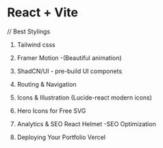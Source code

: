 # React + Vite

// Best Stylings
 1. Tailwind csss
 2. Framer Motion -(Beautiful animation)
 3. ShadCN/UI - pre-build UI componets 
 4. Routing & Navigation
 5. Icons & Illustration (Lucide-react modern icons) 
 6. Hero Icons for Free SVG
 7. Analytics & SEO React Helmet -SEO Optimization 


 5. Deploying Your Portfolio Vercel 
 